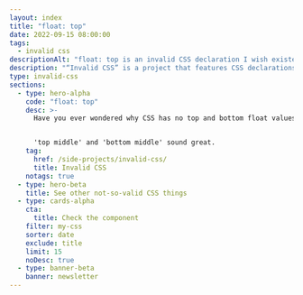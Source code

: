 ```yaml
---
layout: index
title: "float: top"
date: 2022-09-15 08:00:00
tags:
  - invalid css
descriptionAlt: "float: top is an invalid CSS declaration I wish existed."
description: "“Invalid CSS” is a project that features CSS declarations that are not valid and non-existing. For example, float: top."
type: invalid-css
sections:
  - type: hero-alpha
    code: "float: top"
    desc: >-
      Have you ever wondered why CSS has no top and bottom float values?


      'top middle' and 'bottom middle' sound great.
    tag:
      href: /side-projects/invalid-css/
      title: Invalid CSS
    notags: true
  - type: hero-beta
    title: See other not-so-valid CSS things
  - type: cards-alpha
    cta:
      title: Check the component
    filter: my-css
    sorter: date
    exclude: title
    limit: 15
    noDesc: true
  - type: banner-beta
    banner: newsletter
---
```

